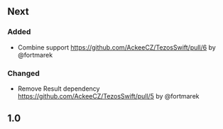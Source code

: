 ## Next

### Added

- Combine support https://github.com/AckeeCZ/TezosSwift/pull/6 by @fortmarek

### Changed

- Remove Result dependency https://github.com/AckeeCZ/TezosSwift/pull/5 by @fortmarek

## 1.0
